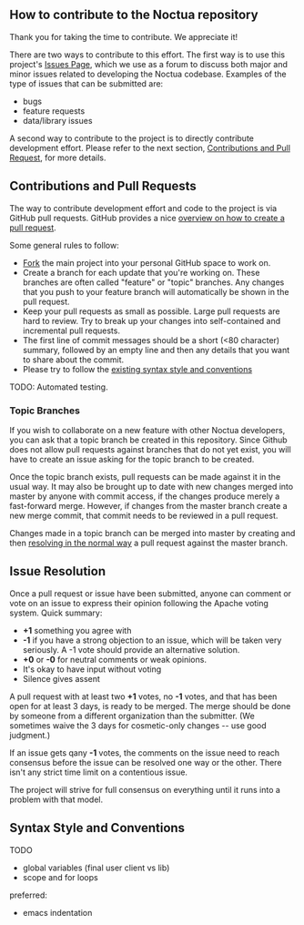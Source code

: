 ## How to contribute to the Noctua repository

Thank you for taking the time to contribute. We appreciate it!

There are two ways to contribute to this effort. The first way is to
use this project's [Issues Page](https://github.com/geneontology/noctua/issues), 
which we use as
a forum to discuss both major and minor issues related to developing
the Noctua codebase. Examples of the type of issues that can be
submitted are:

* bugs
* feature requests
* data/library issues

A second way to contribute to the project is to directly contribute
development effort. Please refer to the next section,
[Contributions and Pull Request](#pull_request), for more details.

<a name="pull_request"></a>
## Contributions and Pull Requests

The way to contribute development effort and code to the project is
via GitHub pull requests. GitHub provides a nice
[overview on how to create a pull request](https://help.github.com/articles/creating-a-pull-request).

Some general rules to follow:

* [Fork](https://help.github.com/articles/fork-a-repo) the main project into your personal GitHub space to work on.
* Create a branch for each update that you're working on. These branches are often called "feature" or "topic" branches. Any changes that you push to your feature branch will automatically be shown in the pull request.
* Keep your pull requests as small as possible. Large pull requests are hard to review. Try to break up your changes into self-contained and incremental pull requests.
* The first line of commit messages should be a short (<80 character) summary, followed by an empty line and then any details that you want to share about the commit.
* Please try to follow the [existing syntax style and conventions](#syntax_style)

TODO: Automated testing.

### Topic Branches

If you wish to collaborate on a new feature with other Noctua
developers, you can ask that a topic branch be created in this
repository. Since Github does not allow pull requests against branches
that do not yet exist, you will have to create an issue asking for the
topic branch to be created.

Once the topic branch exists, pull requests can be made against it in
the usual way. It may also be brought up to date with new changes
merged into master by anyone with commit access, if the changes
produce merely a fast-forward merge. However, if changes from the
master branch create a new merge commit, that commit needs to be
reviewed in a pull request.

Changes made in a topic branch can be merged into master by creating
and then [resolving in the normal way](#issue_resolution) a pull
request against the master branch.

<a name="issue_resolution"></a>
## Issue Resolution

Once a pull request or issue have been submitted, anyone can comment
or vote on an issue to express their opinion following the Apache
voting system. Quick summary:

- **+1** something you agree with
- **-1** if you have a strong objection to an issue, which will be taken very seriously. A -1 vote should provide an alternative solution.
- **+0** or **-0** for neutral comments or weak opinions.
- It's okay to have input without voting
- Silence gives assent

A pull request with at least two **+1** votes, no **-1** votes, and
that has been open for at least 3 days, is ready to be merged. The
merge should be done by someone from a different organization than the
submitter. (We sometimes waive the 3 days for cosmetic-only changes --
use good judgment.)

If an issue gets qany **-1** votes, the comments on the issue need to reach consensus before the issue can be resolved one way or the other. There isn't any strict time limit on a contentious issue.

The project will strive for full consensus on everything until it runs
into a problem with that model.

<a name="syntax_style"></a>
## Syntax Style and Conventions

TODO

- global variables (final user client vs lib)
- scope and for loops

preferred:

- emacs indentation
